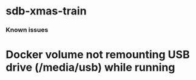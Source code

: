 # sdb-xmas-train


### Known issues
# Docker volume not remounting USB drive (/media/usb) while running
